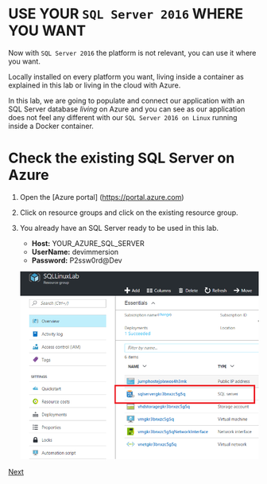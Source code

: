 # USE YOUR ``SQL Server 2016`` WHERE YOU WANT

Now with ``SQL Server 2016`` the platform is not relevant, you can use it where you want.

Locally installed on every platform you want, living inside a container as explained
in this lab or living in the cloud with Azure.

In this lab, we are going to populate and connect our application with an SQL Server
database _living_ on Azure and you can see as our application does not feel any different
with our ``SQL Server 2016 on Linux`` running inside a Docker container.

# Check the existing SQL Server on Azure

1.	Open the [Azure portal] (https://portal.azure.com)

1.	Click on resource groups and click on the existing resource group.

1.	You already have an SQL Server ready to be used in this lab.

    - **Host:** YOUR_AZURE_SQL_SERVER 
    - **UserName:**  devimmersion
    - **Password:** P2ssw0rd@Dev

    ![](img/sqlserver.png)

<a href="1.PopulateAzureDatabase.md">Next</a>

    
